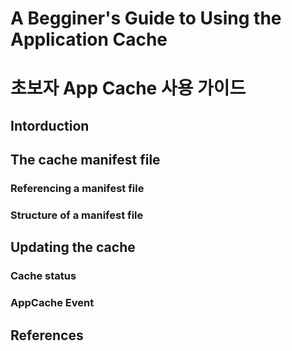 A Begginer's Guide to Using the Application Cache
==============
초보자 App Cache 사용 가이드
======


Intorduction
----
The cache manifest file
----
### Referencing a manifest file
### Structure of a manifest file
Updating the cache
----
### Cache status
### AppCache Event
References
----

